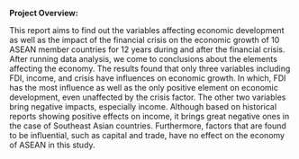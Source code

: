 **Project Overview:**

This report aims to find out the variables affecting economic development as well as the impact of the financial crisis on the economic growth of 10 ASEAN member countries for 12 years during and after the financial crisis. After running data analysis, we come to conclusions about the elements affecting the economy. The results found that only three variables including FDI, income, and crisis have influences on economic growth. In which, FDI has the most influence as well as the only positive element on economic development, even unaffected by the crisis factor. The other two variables bring negative impacts, especially income. Although based on historical reports showing positive effects on income, it brings great negative ones in the case of Southeast Asian countries. Furthermore, factors that are found to be influential, such as capital and trade, have no effect on the economy of ASEAN in this study.
